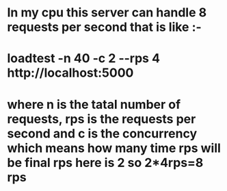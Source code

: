 # In my cpu this server can handle 8 requests per second that is like :-
# loadtest -n 40 -c 2 --rps 4 http://localhost:5000
# where n is the tatal number of requests, rps is the requests per second and c is the concurrency which means how many time rps will be final rps here is 2 so 2*4rps=8 rps